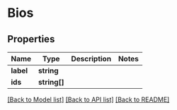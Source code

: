 # Bios

## Properties
Name | Type | Description | Notes
------------ | ------------- | ------------- | -------------
**label** | **string** |  | 
**ids** | **string[]** |  | 

[[Back to Model list]](../README.md#documentation-for-models) [[Back to API list]](../README.md#documentation-for-api-endpoints) [[Back to README]](../README.md)


